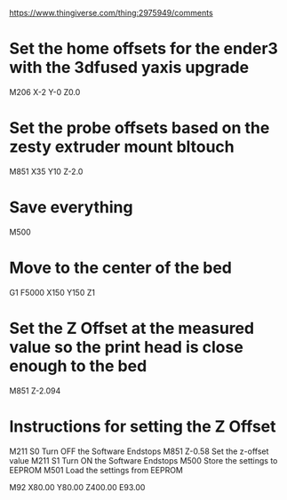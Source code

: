 
https://www.thingiverse.com/thing:2975949/comments


# Set the home offsets for the ender3 with the 3dfused yaxis upgrade
M206 X-2 Y-0 Z0.0
# Set the probe offsets based on the zesty extruder mount bltouch
M851 X35 Y10 Z-2.0
# Save everything 
M500
# Move to the center of the bed
G1 F5000 X150 Y150 Z1
# Set the Z Offset at the measured value so the print head is close enough to the bed
M851 Z-2.094


# Instructions for setting the Z Offset

M211 S0 Turn OFF the Software Endstops
M851 Z-0.58 Set the z-offset value
M211 S1 Turn ON the Software Endstops
M500 Store the settings to EEPROM
M501 Load the settings from EEPROM

M92 X80.00 Y80.00 Z400.00 E93.00